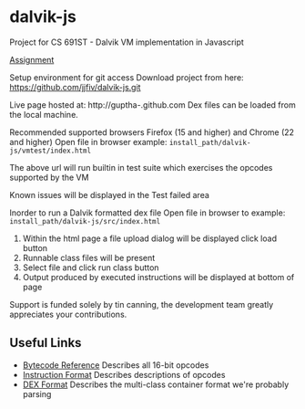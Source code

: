 dalvik-js
=========

Project for CS 691ST - Dalvik VM implementation in Javascript

[Assignment](http://plasma.cs.umass.edu/emery/grad-systems-project-1)

Setup environment for git access
Download project from here: https://github.com/jjfiv/dalvik-js.git

Live page hosted at: http://guptha-.github.com
Dex files can be loaded from the local machine.

Recommended supported browsers Firefox (15 and higher) and Chrome (22 and higher)
Open file in browser
example: ``install_path/dalvik-js/vmtest/index.html``

The above url will run builtin in test suite which exercises the opcodes supported by the VM

Known issues will be displayed in the Test failed area

Inorder to run a Dalvik formatted dex file
Open file in browser to
example: ``install_path/dalvik-js/src/index.html``

1. Within the html page a file upload dialog will be displayed click load button 
2. Runnable class files will be present
3. Select file and click run class button
4. Output produced by executed instructions will be displayed at bottom of page

Support is funded solely by tin canning, the development team greatly appreciates your contributions.


Useful Links
------------
- [Bytecode Reference](http://source.android.com/tech/dalvik/dalvik-bytecode.html) Describes all 16-bit opcodes
- [Instruction Format](http://source.android.com/tech/dalvik/instruction-formats.html) Describes descriptions of opcodes
- [DEX Format](http://source.android.com/tech/dalvik/dex-format.html) Describes the multi-class container format we're probably parsing


